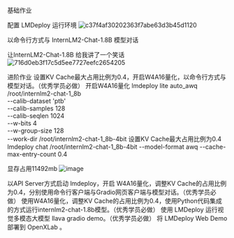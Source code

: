 基础作业

配置 LMDeploy 运行环境
![c37f4af30202363f7abe63d3b45d1120](https://github.com/lyhcreate/InternLM_demo/assets/93357834/198a0e5d-f755-4ca3-8797-c5650e4de151)


以命令行方式与 InternLM2-Chat-1.8B 模型对话

让InternLM2-Chat-1.8B 给我讲了一个笑话
![716d0eb3f17c5d5ee7727eefc2654205](https://github.com/lyhcreate/InternLM_demo/assets/93357834/a1f07586-df03-4ad2-9986-f40234b898ba)


进阶作业
设置KV Cache最大占用比例为0.4，开启W4A16量化，以命令行方式与模型对话。（优秀学员必做）
开启W4A16量化
lmdeploy lite auto_awq \
   /root/internlm2-chat-1_8b \
  --calib-dataset 'ptb' \
  --calib-samples 128 \
  --calib-seqlen 1024 \
  --w-bits 4 \
  --w-group-size 128 \
  --work-dir /root/internlm2-chat-1_8b-4bit
设置KV Cache最大占用比例为0.4
lmdeploy chat /root/internlm2-chat-1_8b-4bit --model-format awq --cache-max-entry-count 0.4

显存占用11492mb
![image](https://github.com/lyhcreate/InternLM_demo/assets/93357834/45cfc267-307a-4ef9-8334-982474729a9f)


以API Server方式启动 lmdeploy，开启 W4A16量化，调整KV Cache的占用比例为0.4，分别使用命令行客户端与Gradio网页客户端与模型对话。（优秀学员必做）
使用W4A16量化，调整KV Cache的占用比例为0.4，使用Python代码集成的方式运行internlm2-chat-1.8b模型。（优秀学员必做）
使用 LMDeploy 运行视觉多模态大模型 llava gradio demo。（优秀学员必做）
将 LMDeploy Web Demo 部署到 OpenXLab 。

